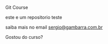Git Course

este e um repositorio teste

saiba mais no email sergio@gambarra.com.br

Gostou do curso?

